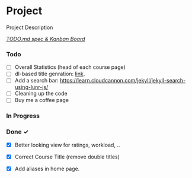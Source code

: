 # Project

Project Description

<em>[TODO.md spec & Kanban Board](https://bit.ly/3fCwKfM)</em>

### Todo

- [ ] Overall Statistics (head of each course page)  
- [ ] dl-based title genration: [link](deep-learning-analytics/automatic-title-generation).  
- [ ] Add a search bar: <https://learn.cloudcannon.com/jekyll/jekyll-search-using-lunr-js/>  
- [ ] Cleaning up the code  
- [ ] Buy me a coffee page  

### In Progress


### Done ✓

- [x] Better looking view for ratings, workload, ..  
- [x] Correct Course Title (remove double titles)  
- [x] Add aliases in home page.  

